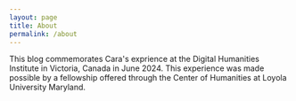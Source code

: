 ```yaml
---
layout: page
title: About
permalink: /about
---
```


This blog commemorates Cara's exprience at the Digital Humanities Institute in Victoria, Canada in June 2024. This experience was made possible by a fellowship offered through the Center of Humanities at Loyola University Maryland. 


